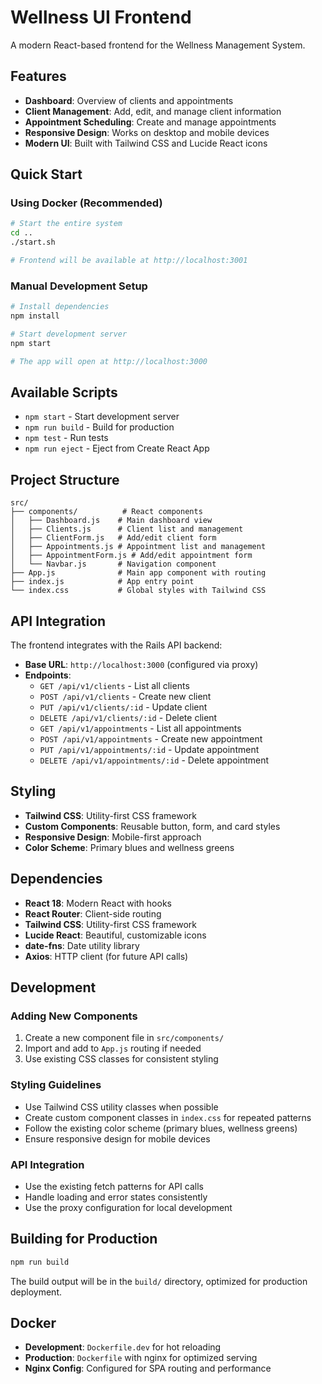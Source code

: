 # Wellness UI Frontend

A modern React-based frontend for the Wellness Management System.

## Features

- **Dashboard**: Overview of clients and appointments
- **Client Management**: Add, edit, and manage client information
- **Appointment Scheduling**: Create and manage appointments
- **Responsive Design**: Works on desktop and mobile devices
- **Modern UI**: Built with Tailwind CSS and Lucide React icons

## Quick Start

### Using Docker (Recommended)

```bash
# Start the entire system
cd ..
./start.sh

# Frontend will be available at http://localhost:3001
```

### Manual Development Setup

```bash
# Install dependencies
npm install

# Start development server
npm start

# The app will open at http://localhost:3000
```

## Available Scripts

- `npm start` - Start development server
- `npm run build` - Build for production
- `npm test` - Run tests
- `npm run eject` - Eject from Create React App

## Project Structure

```
src/
├── components/          # React components
│   ├── Dashboard.js    # Main dashboard view
│   ├── Clients.js      # Client list and management
│   ├── ClientForm.js   # Add/edit client form
│   ├── Appointments.js # Appointment list and management
│   ├── AppointmentForm.js # Add/edit appointment form
│   └── Navbar.js       # Navigation component
├── App.js              # Main app component with routing
├── index.js            # App entry point
└── index.css           # Global styles with Tailwind CSS
```

## API Integration

The frontend integrates with the Rails API backend:

- **Base URL**: `http://localhost:3000` (configured via proxy)
- **Endpoints**:
  - `GET /api/v1/clients` - List all clients
  - `POST /api/v1/clients` - Create new client
  - `PUT /api/v1/clients/:id` - Update client
  - `DELETE /api/v1/clients/:id` - Delete client
  - `GET /api/v1/appointments` - List all appointments
  - `POST /api/v1/appointments` - Create new appointment
  - `PUT /api/v1/appointments/:id` - Update appointment
  - `DELETE /api/v1/appointments/:id` - Delete appointment

## Styling

- **Tailwind CSS**: Utility-first CSS framework
- **Custom Components**: Reusable button, form, and card styles
- **Responsive Design**: Mobile-first approach
- **Color Scheme**: Primary blues and wellness greens

## Dependencies

- **React 18**: Modern React with hooks
- **React Router**: Client-side routing
- **Tailwind CSS**: Utility-first CSS framework
- **Lucide React**: Beautiful, customizable icons
- **date-fns**: Date utility library
- **Axios**: HTTP client (for future API calls)

## Development

### Adding New Components

1. Create a new component file in `src/components/`
2. Import and add to `App.js` routing if needed
3. Use existing CSS classes for consistent styling

### Styling Guidelines

- Use Tailwind CSS utility classes when possible
- Create custom component classes in `index.css` for repeated patterns
- Follow the existing color scheme (primary blues, wellness greens)
- Ensure responsive design for mobile devices

### API Integration

- Use the existing fetch patterns for API calls
- Handle loading and error states consistently
- Use the proxy configuration for local development

## Building for Production

```bash
npm run build
```

The build output will be in the `build/` directory, optimized for production deployment.

## Docker

- **Development**: `Dockerfile.dev` for hot reloading
- **Production**: `Dockerfile` with nginx for optimized serving
- **Nginx Config**: Configured for SPA routing and performance
